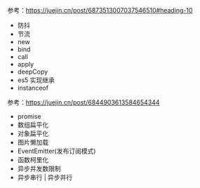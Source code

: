 参考：https://juejin.cn/post/6873513007037546510#heading-10


* 防抖
* 节流
* new
* bind
* call
* apply
* deepCopy
* es5 实现继承
* instanceof

参考：https://juejin.cn/post/6844903613584654344

* promise
* 数组扁平化
* 对象扁平化
* 图片懒加载
* EventEmitter(发布订阅模式)
* 函数柯里化
* 异步并发数限制
* 异步串行 | 异步并行